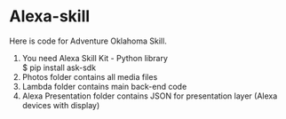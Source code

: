 # Alexa-skill
Here is code for Adventure Oklahoma Skill.

1) You need Alexa Skill Kit - Python library <br>
  $ pip install ask-sdk
2) Photos folder contains all media files
3) Lambda folder contains main back-end code
4) Alexa Presentation folder contains JSON for presentation layer (Alexa devices with display)
